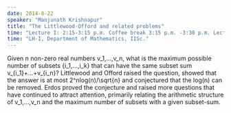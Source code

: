 ```yaml
---
date: 2014-8-22
speaker: "Manjunath Krishnapur"
title: "The Littlewood-Offord and related problems"
time: "Lecture I: 2:15-3:15 p.m. Coffee break 3:15 p.m. -3:30 p.m. Lecture II: 3:30-4:30 p.m. High Tea: 4:30 p.m." 
time: "LH-I, Department of Mathematics, IISc."
---
```

Given n non-zero real numbers v_1,...,v_n, what is the maximum
possible number of subsets {i_1,...,i_k} that can have the same
subset sum v_{i_1}+...+v_{i_n}? Littlewood and Offord raised the
question, showed that the answer is at most 2^nlog(n)/\\sqrt{n} and
conjectured that the log(n) can be removed. Erdos proved the
conjecture and raised more questions that have continued to attract
attention, primarily relating the arithmetic structure of
v_1,...,v_n and the maximum number of subsets with a given
subset-sum.
